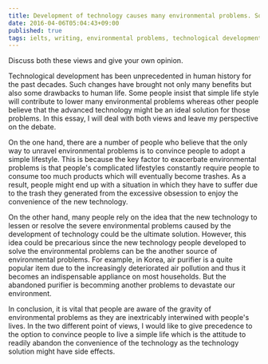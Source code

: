 ```yaml
---
title: Development of technology causes many environmental problems. Some people believe that people should choose a simpler way of life. Others think that technological development can help solve environmental problems
date: 2016-04-06T05:04:43+09:00
published: true
tags: ielts, writing, environmental problems, technological development
---
```



Discuss both these views and give your own opinion.


Technological development has been unprecedented in human history for the past decades. Such changes have brought not only many benefits but also some drawbacks to human life. Some people insist that simple life style will contribute to lower many environmental problems whereas other people believe that the advanced technology might be an ideal solution for those problems. In this essay, I will deal with both views and leave my perspective on the debate.


On the one hand, there are a number of people who believe that the only way to unravel environmental problems is to convince people to adopt a simple lifestyle. This is because the key factor to exacerbate environmental problems is that people's complicated lifestyles constantly require people to consume too much products which will  eventually become trashes. As a result, people might end up with a situation in which they have to suffer due to the trash they generated from the excessive obsession to enjoy the convenience of the new technology.


On the other hand, many people rely on the idea that the new technology to lessen or resolve the severe environmental problems caused by the development of technology could be the ultimate solution. However, this idea could be precarious since the new technology people developed to solve the environmental problems can be the another source of environmental problems. For example, in Korea, air purifier is a quite popular item due to the increasingly deteriorated air pollution and thus it becomes an indispensable appliance on most households. But the abandoned purifier is becomming another problems to devastate our environment.


In conclusion, it is vital that people are aware of the gravity of environmental problems as they are inextricably interwined with people's lives. In the two different point of views, I would like to give precedence to the option to convince people to live a simple life which is the attitude to readily abandon the convenience of the technology as the technology solution might have side effects.
